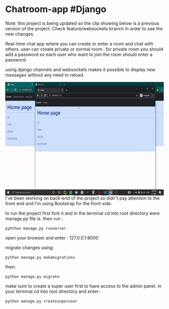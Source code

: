 # Chatroom-app #Django
Note: this project is being updated so the clip showing below is a previous version of the project. Check feature/websockets branch in order to see the new changes.


Real-time chat app where you can create or enter a room and chat with others.
user can create private or normal room . for private room you should add a password so each user who want to join the room should enter a password.

using django channels and websockets makes it possible to display new messages without any need to reload.

<div style="width:720px;max-width:100%;">
  <p><img align="left" alt="gif" src="https://github.com/RezaJeffrey/Chatroom-app/blob/master/ezgif.com-gif-maker%20(1).gif" width="560" height="360"  frameBorder="0" /></p>
  </div>
  

I've been working on back-end of the project so didn't pay attention to the front end and I'm using Bootstrap for the front side.

to run the project first fork it and in the terminal cd into root directory were manage.py file is. 
then run :
```
pyhthon manage.py runserver
```
open your browser and enter : 127.0.0.1:8000

migrate changes using:
```
python manage.py makemigrations
```
then:
```
python manage.py migrate
```

make sure to create a super user first to have access to the admin panel.
in your terminal cd into root directory and enter:
```
python manage.py createsuperuser
```


  
